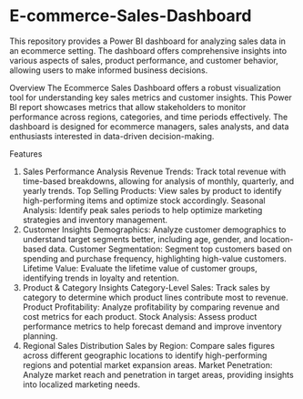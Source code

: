 # E-commerce-Sales-Dashboard
This repository provides a Power BI dashboard for analyzing sales data in an ecommerce setting. The dashboard offers comprehensive insights into various aspects of sales, product performance, and customer behavior, allowing users to make informed business decisions.

Overview
The Ecommerce Sales Dashboard offers a robust visualization tool for understanding key sales metrics and customer insights. This Power BI report showcases metrics that allow stakeholders to monitor performance across regions, categories, and time periods effectively. The dashboard is designed for ecommerce managers, sales analysts, and data enthusiasts interested in data-driven decision-making.

Features
1. Sales Performance Analysis
Revenue Trends: Track total revenue with time-based breakdowns, allowing for analysis of monthly, quarterly, and yearly trends.
Top Selling Products: View sales by product to identify high-performing items and optimize stock accordingly.
Seasonal Analysis: Identify peak sales periods to help optimize marketing strategies and inventory management.
2. Customer Insights
Demographics: Analyze customer demographics to understand target segments better, including age, gender, and location-based data.
Customer Segmentation: Segment top customers based on spending and purchase frequency, highlighting high-value customers.
Lifetime Value: Evaluate the lifetime value of customer groups, identifying trends in loyalty and retention.
3. Product & Category Insights
Category-Level Sales: Track sales by category to determine which product lines contribute most to revenue.
Product Profitability: Analyze profitability by comparing revenue and cost metrics for each product.
Stock Analysis: Assess product performance metrics to help forecast demand and improve inventory planning.
4. Regional Sales Distribution
Sales by Region: Compare sales figures across different geographic locations to identify high-performing regions and potential market expansion areas.
Market Penetration: Analyze market reach and penetration in target areas, providing insights into localized marketing needs.
